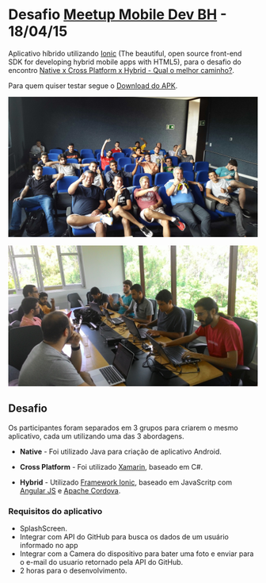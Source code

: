 # Desafio [Meetup Mobile Dev BH](http://www.meetup.com/Mobile-Dev-BH/) - 18/04/15

Aplicativo híbrido utilizando [Ionic](http://ionicframework.com/) (The beautiful, open source front-end SDK for developing hybrid mobile apps with HTML5), para o desafio do encontro [Native x Cross Platform x Hybrid - Qual o melhor caminho?](http://www.meetup.com/Mobile-Dev-BH/events/221401419/).

Para quem quiser testar segue o [Download do APK](https://github.com/tiagoporto/desafio-mobile/raw/master/desafio-meetup-mobile.apk).

![Foto dos participantes](fotos/highres_436429094.jpeg)

![Grupo Híbrido](fotos/highres_436429471.jpeg)

## Desafio

Os participantes foram separados em 3 grupos para criarem o mesmo aplicativo, cada um utilizando uma das 3 abordagens.

* **Native** - Foi utilizado Java para criação de aplicativo Android.

* **Cross Platform** - Foi utilizado [Xamarin](http://xamarin.com/), baseado em C#.

* **Hybrid** - Utilizado [Framework Ionic](http://ionicframework.com/), baseado em JavaScritp com [Angular JS](https://angularjs.org/) e [Apache Cordova](https://cordova.apache.org/).

### Requisitos do aplicativo

* SplashScreen.
* Integrar com API do GitHub para busca os dados de um usuário informado no app
* Integrar com a Camera do dispositivo para bater uma foto e enviar para o e-mail do usuario retornado pela API do GitHub.
* 2 horas para o desenvolvimento.